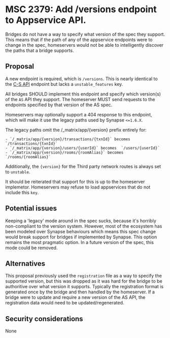 # MSC 2379: Add /versions endpoint to Appservice API. 

Bridges do not have a way to specify what version of the spec they support. This means that if the path
of any of the appservice endpoints were to change in the spec, homeservers would not be able to
intelligently discover the paths that a bridge supports.

## Proposal

A new endpoint is required, which is `/versions`. This is nearly identical to the
[C-S API](https://matrix.org/docs/spec/client_server/r0.6.0#get-matrix-client-versions) endpoint
but lacks a `unstable_features` key.

All bridges SHOULD implement this endpoint and specify which version(s) of the `AS` API they support. 
The homeserver MUST send requests to the endpoints specified by that version of the AS spec.

Homeservers may optionally support a 404 response to this endpoint, which will make it use the legacy paths used
by Synapse `<=1.6.X`.

The legacy paths omit the /_matrix/app/{version} prefix entirely for:

    - `/_matrix/app/{version}/transactions/{txnId}` becomes  `/transactions/{txnId}`
    - `/_matrix/app/{version}/users/{userId}` becomes  `/users/{userId}`
    - `/_matrix/app/{version}/rooms/{roomAlias}` becomes  `/rooms/{roomAlias}`

Additionally, the `{version}` for the Third party network routes is always set to `unstable`.

It should be reiterated that support for this is up to the homeserver implemetor. Homeservers may
refuse to load appservices that do not include this `key`.

## Potential issues

Keeping a 'legacy' mode around in the spec sucks, because it's horribly non-compliant to the version system.
However, most of the ecosystem has been modeled over Synapse behaviours which means this spec change would break
support for bridges if implemented by Synapse. This option remains the most pragmatic option. In a future version
of the spec, this mode could be removed.

## Alternatives

This proposal previously used the `registration` file as a way to specify the supported version, but
this was dropped as it was hard for the bridge to be authoritive over what version it supports. Typically
the registration format is generated once by the bridge and then handled by the homeserver. If a bridge were
to update and require a new version of the AS API, the registration data would need to be updated/regenerated.

## Security considerations

None
